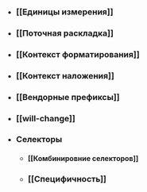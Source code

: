 - ### [[Единицы измерения]]
- ### [[Поточная раскладка]]
- ### [[Контекст форматирования]]
- ### [[Контекст наложения]]
- ### [[Вендорные префиксы]]
- ### [[will-change]]
- ### Селекторы
	- #### [[Комбинировние селекторов]]
	- ### [[Специфичность]]